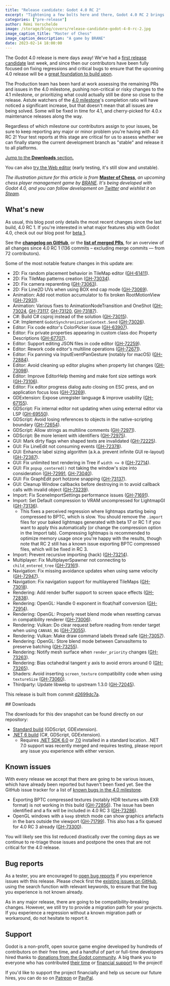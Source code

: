```yaml
---
title: "Release candidate: Godot 4.0 RC 2"
excerpt: "Tightening a few bolts here and there, Godot 4.0 RC 2 brings us one step closer to the stable release. We're now counting in days!"
categories: ["pre-release"]
author: Rémi Verschelde
image: /storage/blog/covers/release-candidate-godot-4-0-rc-2.jpg
image_caption_title: "Master of Chess"
image_caption_description: "A game by BRANE"
date: 2023-02-14 18:00:00
---
```


The Godot 4.0 release is mere days away! We've had a [first release candidate](/article/release-candidate-godot-4-0-rc-1/) last week, and since then our contributors have been fully focused on fixing regressions and critical bugs to ensure that the upcoming 4.0 release will be a [great foundation to build upon](https://godotengine.org/article/release-management-4-0-and-beyond).

The Production team has been hard at work assessing the remaining PRs and issues in the 4.0 milestone, pushing non-critical or risky changes to the 4.1 milestone, or prioritizing what could actually still be done so close to the release. Astute watchers of the [4.0 milestone](https://github.com/godotengine/godot/milestone/9)'s completion ratio will have noticed a significant increase, but that doesn't mean that all issues are being solved. Some will be fixed in time for 4.1, and cherry-picked for 4.0.x maintenance releases along the way.

Regardless of which milestone our contributors assign to your issues, be sure to keep reporting any major or minor problem you're having with 4.0 RC 2! Your test reports at this stage are critical for us to assess whether we can finally stamp the current development branch as "stable" and release it to all platforms.

[Jump to the **Downloads** section.](#downloads)

You can also [try the Web editor](https://editor.godotengine.org/releases/4.0.rc2/godot.editor.html) (early testing, it's still slow and unstable).

*The illustration picture for this article is from* [**Master of Chess**](https://store.steampowered.com/app/2248900/Master_of_Chess/), *an upcoming chess player management game by [BRANE](https://twitter.com/GamesBrane). It's being developed with Godot 4.0, and you can follow development on [Twitter](https://twitter.com/GamesBrane) and wishlist it on [Steam](https://store.steampowered.com/app/2248900/Master_of_Chess/).*

## What's new

As usual, this blog post only details the most recent changes since the last build, 4.0 RC 1. If you're interested in what major features ship with Godot 4.0, check out our blog post for [beta 1](/article/dev-snapshot-godot-4-0-beta-1).

See the [**changelog on GitHub**](https://github.com/godotengine/godot/compare/c4fb119f03477ad9a494ba6cdad211b35a8efcce...d2699dc7ab96fbd75faccc1f32f55baebf1d84dc), or the [**list of merged PRs**](https://github.com/godotengine/godot/pulls?q=is%3Apr+merged%3A2023-02-08T11%3A00..2023-02-14T11%3A00+is%3Amerged+sort%3Acreated-asc+milestone%3A4.0), for an overview of all changes since 4.0 RC 1 (136 commits – excluding merge commits ― from 72 contributors).

Some of the most notable feature changes in this update are:

- 2D: Fix random placement behavior in TileMap editor ([GH-61411](https://github.com/godotengine/godot/pull/61411)).
- 2D: Fix TileMap patterns creation ([GH-73034](https://github.com/godotengine/godot/pull/73034)).
- 2D: Fix camera reparenting ([GH-73063](https://github.com/godotengine/godot/pull/73063)).
- 2D: Fix Line2D UVs when using BOX end cap mode ([GH-73069](https://github.com/godotengine/godot/pull/73069)).
- Animation: Add root motion accumulator to fix broken RootMotionView ([GH-72931](https://github.com/godotengine/godot/pull/72931)).
- Animation: Various fixes to AnimationNodeTransition and OneShot ([GH-73024](https://github.com/godotengine/godot/pull/73024), [GH-73117](https://github.com/godotengine/godot/pull/73117), [GH-73120](https://github.com/godotengine/godot/pull/73120), [GH-73187](https://github.com/godotengine/godot/pull/73187)).
- C#: Build C# csproj instead of the solution ([GH-73015](https://github.com/godotengine/godot/pull/73015)).
- C#: Implement `GodotSynchronizationContext.Send` ([GH-73026](https://github.com/godotengine/godot/pull/73026)).
- Editor: Fix code editor's ColorPicker issue ([GH-63907](https://github.com/godotengine/godot/pull/63907)).
- Editor: Fix private properties appearing in custom class doc Property Descriptions ([GH-67707](https://github.com/godotengine/godot/pull/67707)).
- Editor: Support editing JSON files in code editor ([GH-72259](https://github.com/godotengine/godot/pull/72259)).
- Editor: Rework code editor's multiline operations ([GH-72671](https://github.com/godotengine/godot/pull/72671)).
- Editor: Fix panning via InputEventPanGesture (notably for macOS) ([GH-72884](https://github.com/godotengine/godot/pull/72884)).
- Editor: Avoid cleaning up editor plugins when property list changes ([GH-73098](https://github.com/godotengine/godot/pull/73098)).
- Editor: Improve EditorHelp theming and make font size settings work ([GH-73106](https://github.com/godotengine/godot/pull/73106)).
- Editor: Fix editor progress dialog auto closing on ESC press, and on application focus loss ([GH-73269](https://github.com/godotengine/godot/pull/73269)).
- GDExtension: Expose unregister language & improve usability ([GH-67155](https://github.com/godotengine/godot/pull/67155)).
- GDScript: Fix internal editor not updating when using external editor via LSP ([GH-69550](https://github.com/godotengine/godot/pull/69550)).
- GDScript: Avoid losing references to objects in the native-scripting boundary ([GH-72654](https://github.com/godotengine/godot/pull/72654)).
- GDScript: Allow strings as multiline comments ([GH-72971](https://github.com/godotengine/godot/pull/72971)).
- GDScript: Be more lenient with identifiers ([GH-72975](https://github.com/godotengine/godot/pull/72975)).
- GUI: Mark dirty flags when shaped texts are invalidated ([GH-72225](https://github.com/godotengine/godot/pull/72225)).
- GUI: Fix LineEdit not consuming events ([GH-72378](https://github.com/godotengine/godot/pull/72378)).
- GUI: Enhance label sizing algorithm (a.k.a. prevent infinite GUI re-layout) ([GH-72387](https://github.com/godotengine/godot/pull/72387)).
- GUI: Fix unlimited text rendering in Tree if `width <= 0` ([GH-72714](https://github.com/godotengine/godot/pull/72714)).
- GUI: Fix `popup_centered()` not taking the window's size into consideration ([GH-72991](https://github.com/godotengine/godot/pull/72991), [GH-73040](https://github.com/godotengine/godot/pull/73040)).
- GUI: Fix GraphEdit port hotzone snapping ([GH-73137](https://github.com/godotengine/godot/pull/73137)).
- GUI: Cleanup Window callbacks before destroying in to avoid callback calls with invalid object ([GH-73239](https://github.com/godotengine/godot/pull/73239)).
- Import: Fix SceneImportSettings performance issues ([GH-71691](https://github.com/godotengine/godot/pull/71691)).
- Import: Set Default compression to VRAM uncompressed for LightmapGI ([GH-73136](https://github.com/godotengine/godot/pull/73136)).
  * This fixes a perceived regression where lightmaps starting being compressed to BPTC, which is slow. You should remove the `.import` files for your baked lightmaps generated with beta 17 or RC 1 if you want to apply this automatically (or change the compression option in the Import tab). Compressing lightmaps is recommended to optimize memory usage once you're happy with the results, though note that RC 2 still has a known issue exporting BPTC compressed files, which will be fixed in RC 3.
- Import: Prevent recursive importing (hack) ([GH-73214](https://github.com/godotengine/godot/pull/73214)).
- Multiplayer: Fix MultiplayerSpawner not connecting to `child_entered_tree` ([GH-73161](https://github.com/godotengine/godot/pull/73161)).
- Navigation: Fix missing avoidance updates when using same velocity ([GH-72947](https://github.com/godotengine/godot/pull/72947)).
- Navigation: Fix navigation support for multilayered TileMaps ([GH-73018](https://github.com/godotengine/godot/pull/73018)).
- Rendering: Add render buffer support to screen space effects ([GH-72838](https://github.com/godotengine/godot/pull/72838)).
- Rendering: OpenGL: Handle 0 exponent in float/half conversion ([GH-72914](https://github.com/godotengine/godot/pull/72914)).
- Rendering: OpenGL: Properly reset blend mode when resetting canvas in compatibility renderer ([GH-73006](https://github.com/godotengine/godot/pull/73006)).
- Rendering: Vulkan: Do clear request before reading from render target when using `CANVAS_BG` ([GH-73055](https://github.com/godotengine/godot/pull/73055)).
- Rendering: Vulkan: Make draw command labels thread safe ([GH-73057](https://github.com/godotengine/godot/pull/73057)).
- Rendering: OpenGL: Store blend mode between CanvasItems to preserve batching ([GH-73255](https://github.com/godotengine/godot/pull/73255)).
- Rendering: Notify mesh surface when `render_priority` changes ([GH-73263](https://github.com/godotengine/godot/pull/73263)).
- Rendering: Bias octahedral tangent y axis to avoid errors around 0 ([GH-73265](https://github.com/godotengine/godot/pull/73265)).
- Shaders: Avoid inserting `screen_texture` compatibility code when using `textureSize` ([GH-73060](https://github.com/godotengine/godot/pull/73060)).
- Thirdparty: Update libwebp to upstream 1.3.0 ([GH-72045](https://github.com/godotengine/godot/pull/72045)).

This release is built from commit [d2699dc7a](https://github.com/godotengine/godot/commit/d2699dc7ab96fbd75faccc1f32f55baebf1d84dc).

<div id="downloads"></div>
## Downloads

The downloads for this dev snapshot can be found directly on our repository:

* [Standard build](https://github.com/godotengine/godot-builds/releases/4.0-rc2) (GDScript, GDExtension).
* [.NET 6 build](https://github.com/godotengine/godot-builds/releases/4.0-rc2) (C#, GDScript, GDExtension).
  - Requires [.NET SDK 6.0](https://dotnet.microsoft.com/en-us/download/dotnet/6.0) or [7.0](https://dotnet.microsoft.com/en-us/download/dotnet/7.0) installed in a standard location. .NET 7.0 support was recently merged and requires testing, please report any issue you experience with either version.

## Known issues

With every release we accept that there are going to be various issues, which have already been reported but haven't been fixed yet. See the GitHub issue tracker for a list of [known bugs in the 4.0 milestone](https://github.com/godotengine/godot/issues?q=is%3Aissue+is%3Aopen+milestone%3A4.0+label%3Abug+).

- Exporting BPTC compressed textures (notably HDR textures with EXR format) is not working in this build ([GH-72856](https://github.com/godotengine/godot/issues/72856)). The issue has been identified and a fix will be included in 4.0 RC 3 ([GH-73286](https://github.com/godotengine/godot/pull/73286)).
- OpenGL windows with a `keep` stretch mode can show graphics artefacts in the bars outside the viewport ([GH-71799](https://github.com/godotengine/godot/issues/71799)). This also has a fix queued for 4.0 RC 3 already ([GH-73300](https://github.com/godotengine/godot/pull/73300)).

You will likely see this list reduced drastically over the coming days as we continue to re-triage those issues and postpone the ones that are not critical for the 4.0 release.

## Bug reports

As a tester, you are encouraged to [open bug reports](https://github.com/godotengine/godot/issues) if you experience issues with this release. Please check first the [existing issues on GitHub](https://github.com/godotengine/godot/issues), using the search function with relevant keywords, to ensure that the bug you experience is not known already.

As in any major release, there are going to be compatibility-breaking changes. However, we still try to provide a migration path for your projects. If you experience a regression without a known migration path or workaround, do not hesitate to report it.

## Support

Godot is a non-profit, open source game engine developed by hundreds of contributors on their free time, and a handful of part or full-time developers hired thanks to [donations from the Godot community](https://godotengine.org/donate). A big thank you to everyone who has contributed [their time](https://github.com/godotengine/godot/blob/master/AUTHORS.md) or [financial support](https://github.com/godotengine/godot/blob/master/DONORS.md) to the project!

If you'd like to support the project financially and help us secure our future hires, you can do so on [Patreon](https://www.patreon.com/godotengine) or [PayPal](https://godotengine.org/donate).
